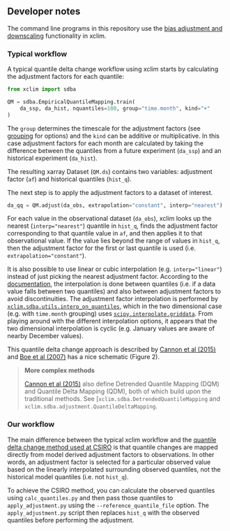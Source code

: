 ## Developer notes

The command line programs in this repository use the
[bias adjustment and downscaling](https://xclim.readthedocs.io/en/stable/sdba.html) functionality in xclim. 

### Typical workflow

A typical quantile delta change workflow using xclim
starts by calculating the adjustment factors for each quantile:

```python
from xclim import sdba

QM = sdba.EmpiricalQuantileMapping.train(
    da_ssp, da_hist, nquantiles=100, group="time.month", kind="+"
)
```

The `group` determines the timescale for the adjustment factors
(see [grouping](https://xclim.readthedocs.io/en/stable/notebooks/sdba.html#Grouping) for options)
and the `kind` can be additive or multiplicative.
In this case adjustment factors for each month are calculated by
taking the difference between the quantiles from a future experiment (`da_ssp`)
and an historical experiment (`da_hist`).

The resulting xarray Dataset (`QM.ds`) contains two variables:
adjustment factor (`af`) and historical quantiles (`hist_q`).

The next step is to apply the adjustment factors to a dataset of interest.

```python
da_qq = QM.adjust(da_obs, extrapolation="constant", interp="nearest") 
```

For each value in the observational dataset (`da_obs`),
xclim looks up the nearest (`interp="nearest"`) quantile in `hist_q`,
finds the adjustment factor corresponding to that quantile value in `af`,
and then applies it to that observational value.
If the value lies beyond the range of values in `hist_q`,
then the adjustment factor for the first or last quantile is used
(i.e. `extrapolation="constant"`).

It is also possible to use linear or cubic interpolation (e.g. `interp="linear"`)
instead of just picking the nearest adjustment factor.
According to the [documentation](https://xclim.readthedocs.io/en/stable/sdba.html#bias-adjustment-and-downscaling-algorithms),
the interpolation is done between quantiles (i.e. if a data value falls between two quantiles)
and also between adjustment factors to avoid discontinuities.
The adjustment factor interpolation is performed by
[`xclim.sdba.utils.interp_on_quantiles`](https://github.com/Ouranosinc/xclim/blob/master/xclim/sdba/utils.py#L363),
which in the two dimensional case (e.g. with `time.month` grouping) uses
[`scipy.interpolate.griddata`](https://docs.scipy.org/doc/scipy/reference/generated/scipy.interpolate.griddata.html).
From playing around with the different interpolation options,
it appears that the two dimensional interpolation is cyclic
(e.g. January values are aware of nearby December values).

This quantile delta change approach is described by 
[Cannon et al (2015)](https://doi.org/10.1175/JCLI-D-14-00754.1)
and [Boe et al (2007)](https://doi.org/10.1002/joc.1602) has a nice schematic (Figure 2).

> **More complex methods**
>
> [Cannon et al (2015)](https://doi.org/10.1175/JCLI-D-14-00754.1) also define
> Detrended Quantile Mapping (DQM) and Quantile Delta Mapping (QDM),
> both of which build upon the traditional methods.
> See [`xclim.sdba.DetrendedQuantileMapping` and `xclim.sdba.adjustment.QuantileDeltaMapping`.


### Our workflow

The main difference between the typical xclim workflow and the
[quantile delta change method used at CSIRO](old_code/README.md) is that quantile changes
are mapped directly from model derived adjustment factors to observations.
In other words, an adjustment factor is selected for a particular observed value
based on the linearly interpolated surrounding observed quantiles,
not the historical model quantiles (i.e. not `hist_q`).

To achieve the CSIRO method,
you can calculate the observed quantiles using `calc_quantiles.py`
and then pass those quantiles to `apply_adjustment.py` using the `--reference_quantile_file` option.
The `apply_adjustment.py` script then replaces `hist_q` with
the observed quantiles before performing the adjustment.
